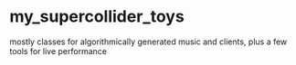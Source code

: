 # my_supercollider_toys
mostly classes for algorithmically generated music and clients, plus a few tools for live performance

